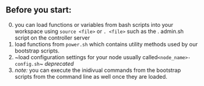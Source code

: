 ## Before you start:
0. you can load functions or variables from bash scripts into your workspace using `source <file>` or `. <file>` such as the . admin.sh script on the controller server
2. load functions from `power.sh` which contains utility methods used by our bootstrap scripts.
3. ~load configuration settings for your node usually called`<node_name>-config.sh`~ *deprecated*
4. _note:_ you can execute the inidivual commands from the bootstrap scripts from the command line as well once they are loaded.